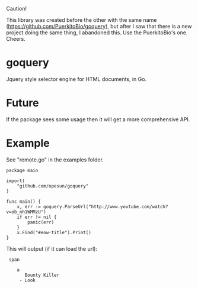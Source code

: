 Caution!

This library was created before the other with the same name (https://github.com/PuerkitoBio/goquery), but after I saw that there is a new project doing the same thing, I abandoned this.
Use the PuerkitoBio's one. Cheers.

goquery
=======

Jquery style selector engine for HTML documents, in Go.

Future
======
If the package sees some usage then it will get a more comprehensive API.

Example
=======
See "remote.go" in the examples folder.

```
package main

import(
	"github.com/opesun/goquery"
)

func main() {
	x, err := goquery.ParseUrl("http://www.youtube.com/watch?v=ob_nh1WMMzU")
	if err != nil {
		panic(err)
	}
	x.Find("#eow-title").Print()
}
```
This will output (if it can load the url):

```
 span

    a
       Bounty Killer
     - Look
```
